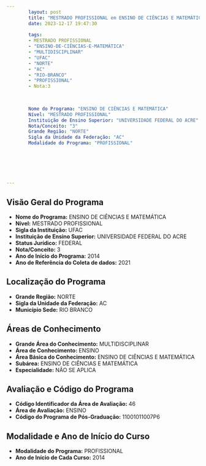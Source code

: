 ```yaml
---
        layout: post
        title: "MESTRADO PROFISSIONAL em ENSINO DE CIÊNCIAS E MATEMÁTICA na UFAC  "
        date: 2023-12-17 19:47:30
     
        tags:
        - MESTRADO PROFISSIONAL
        - "ENSINO-DE-CIÊNCIAS-E-MATEMÁTICA"
        - "MULTIDISCIPLINAR"
        - "UFAC"
        - "NORTE"
        - "AC"
        - "RIO-BRANCO"
        - "PROFISSIONAL"
        - Nota:3
        
        

        Nome do Programa: "ENSINO DE CIÊNCIAS E MATEMÁTICA"
        Nível: "MESTRADO PROFISSIONAL"
        Instituição de Ensino Superior: "UNIVERSIDADE FEDERAL DO ACRE"
        Nota/Conceito: "3"
        Grande Região: "NORTE"
        Sigla da Unidade da Federação: "AC"
        Modalidade do Programa: "PROFISSIONAL"
        
        
        
        
        
        
---
```

## Visão Geral do Programa
- **Nome do Programa:** ENSINO DE CIÊNCIAS E MATEMÁTICA
- **Nível:** MESTRADO PROFISSIONAL
- **Sigla da Instituição:** UFAC
- **Instituição de Ensino Superior:** UNIVERSIDADE FEDERAL DO ACRE
- **Status Jurídico:** FEDERAL
- **Nota/Conceito:** 3
- **Ano de Início do Programa:** 2014
- **Ano de Referência do Coleta de dados:** 2021

## Localização do Programa
- **Grande Região:** NORTE
- **Sigla da Unidade da Federação:** AC
- **Município Sede:** RIO BRANCO

## Áreas de Conhecimento
- **Grande Área do Conhecimento:** MULTIDISCIPLINAR
- **Área de Conhecimento:** ENSINO
- **Área Básica do Conhecimento:** ENSINO DE CIÊNCIAS E MATEMÁTICA
- **Subárea:** ENSINO DE CIÊNCIAS E MATEMÁTICA
- **Especialidade:** NÃO SE APLICA

## Avaliação e Código do Programa
- **Código Identificador da Área de Avaliação:** 46
- **Área de Avaliação:** ENSINO
- **Código do Programa de Pós-Graduação:** 11001011007P6


## Modalidade e Ano de Início do Curso
- **Modalidade do Programa:** PROFISSIONAL
- **Ano de Início de Cada Curso:** 2014
